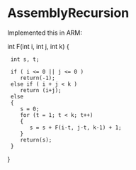 # AssemblyRecursion
Implemented this in ARM:

  int F(int i, int j, int k)
  {
     
     
     int s, t;

     if ( i <= 0 || j <= 0 )
        return(-1);
     else if ( i + j < k )
        return (i+j);
     else
     {
        s = 0;
        for (t = 1; t < k; t++)
        {
           s = s + F(i-t, j-t, k-1) + 1;               
        }
        return(s);
     }
  }
